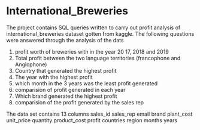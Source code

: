 # International_Breweries
The project contains SQL queries written to carry out profit analysis of international_breweries dataset gotten from kaggle. 
The following questions were answered through the analysis of the dats
1. profit worth of breweries with in the year 20 17, 2018 and 2019
2. Total profit between the two language territories (francophone and Anglophone)
3. Country that generated the highest profit
4. The year with the highest profit
5. which month in the 3 years was the least profit generated
6. comparision of profit generated in each year
7. Which brand generated the highest profit
8. comparision of the profit generated by the sales rep

The data set contains 13 columns
sales_id
sales_rep
email
brand
plant_cost
unit_price
quantity
product_cost
profit
countries
region
months
years
